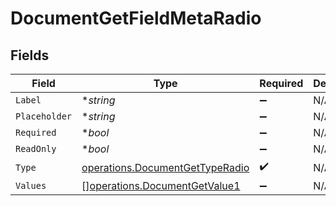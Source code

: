 # DocumentGetFieldMetaRadio


## Fields

| Field                                                                              | Type                                                                               | Required                                                                           | Description                                                                        |
| ---------------------------------------------------------------------------------- | ---------------------------------------------------------------------------------- | ---------------------------------------------------------------------------------- | ---------------------------------------------------------------------------------- |
| `Label`                                                                            | **string*                                                                          | :heavy_minus_sign:                                                                 | N/A                                                                                |
| `Placeholder`                                                                      | **string*                                                                          | :heavy_minus_sign:                                                                 | N/A                                                                                |
| `Required`                                                                         | **bool*                                                                            | :heavy_minus_sign:                                                                 | N/A                                                                                |
| `ReadOnly`                                                                         | **bool*                                                                            | :heavy_minus_sign:                                                                 | N/A                                                                                |
| `Type`                                                                             | [operations.DocumentGetTypeRadio](../../models/operations/documentgettyperadio.md) | :heavy_check_mark:                                                                 | N/A                                                                                |
| `Values`                                                                           | [][operations.DocumentGetValue1](../../models/operations/documentgetvalue1.md)     | :heavy_minus_sign:                                                                 | N/A                                                                                |